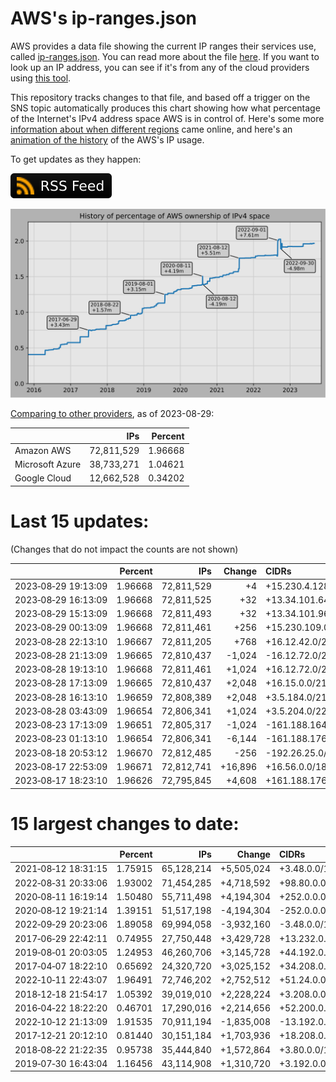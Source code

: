 # AWS's ip-ranges.json

AWS provides a data file showing the current IP ranges their
services use, called [ip-ranges.json](https://ip-ranges.amazonaws.com/ip-ranges.json).
You can read more about the file [here](https://docs.aws.amazon.com/general/latest/gr/aws-ip-ranges.html).
If you want to look up an IP address, you can see if it's from any of the cloud providers using [this tool](https://cloud-ips.s3-us-west-2.amazonaws.com/index.html).

This repository tracks changes to that file, and based off a trigger on the SNS 
topic automatically produces this chart showing how what percentage of the 
Internet's IPv4 address space AWS is in control of.  Here's some 
more [information about when different regions](announces.md) came 
online, and here's an [animation of the history](https://youtu.be/Su25yl7eol8) 
of the AWS's IP usage.

To get updates as they happen:

[![RSS Icon](images/rss_badge.svg)](https://raw.githubusercontent.com/seligman/aws-ip-ranges/master/rss.xml)

![History of AWS](history_count.svg)

[Comparing to other providers](https://github.com/seligman/cloud_sizes), as of 2023-08-29:

| | IPs | Percent |
| --- | ---: | ---: |
| Amazon AWS | 72,811,529 | 1.96668 |
| Microsoft Azure | 38,733,271 | 1.04621 |
| Google Cloud | 12,662,528 | 0.34202 |


# Last 15 updates:

(Changes that do not impact the counts are not shown)

| | Percent | IPs | Change | CIDRs |
| :--- | ---: | ---: | ---: | :--- |
| 2023&#8209;08&#8209;29&nbsp;19:13:09 | 1.96668 | 72,811,529 | +4 | +15.230.4.128/30 |
| 2023&#8209;08&#8209;29&nbsp;16:13:09 | 1.96668 | 72,811,525 | +32 | +13.34.101.64/27 |
| 2023&#8209;08&#8209;29&nbsp;15:13:09 | 1.96668 | 72,811,493 | +32 | +13.34.101.96/27 |
| 2023&#8209;08&#8209;29&nbsp;00:13:09 | 1.96668 | 72,811,461 | +256 | +15.230.109.0/24 |
| 2023&#8209;08&#8209;28&nbsp;22:13:10 | 1.96667 | 72,811,205 | +768 | +16.12.42.0/23,&nbsp;+16.12.44.0/24 |
| 2023&#8209;08&#8209;28&nbsp;21:13:09 | 1.96665 | 72,810,437 | -1,024 | -16.12.72.0/22 |
| 2023&#8209;08&#8209;28&nbsp;19:13:10 | 1.96668 | 72,811,461 | +1,024 | +16.12.72.0/22 |
| 2023&#8209;08&#8209;28&nbsp;17:13:09 | 1.96665 | 72,810,437 | +2,048 | +16.15.0.0/21 |
| 2023&#8209;08&#8209;28&nbsp;16:13:10 | 1.96659 | 72,808,389 | +2,048 | +3.5.184.0/21 |
| 2023&#8209;08&#8209;28&nbsp;03:43:09 | 1.96654 | 72,806,341 | +1,024 | +3.5.204.0/22 |
| 2023&#8209;08&#8209;23&nbsp;17:13:09 | 1.96651 | 72,805,317 | -1,024 | -161.188.164.0/22 |
| 2023&#8209;08&#8209;23&nbsp;01:13:10 | 1.96654 | 72,806,341 | -6,144 | -161.188.176.0/20,&nbsp;-161.188.172.0/22,&nbsp;-161.188.162.0/23,&nbsp;... |
| 2023&#8209;08&#8209;18&nbsp;20:53:12 | 1.96670 | 72,812,485 | -256 | -192.26.25.0/24 |
| 2023&#8209;08&#8209;17&nbsp;22:53:09 | 1.96671 | 72,812,741 | +16,896 | +16.56.0.0/18,&nbsp;+136.18.136.0/23 |
| 2023&#8209;08&#8209;17&nbsp;18:23:10 | 1.96626 | 72,795,845 | +4,608 | +161.188.176.0/20,&nbsp;+161.188.162.0/23 |


# 15 largest changes to date:

| | Percent | IPs | Change | CIDRs |
| :--- | ---: | ---: | ---: | :--- |
| 2021&#8209;08&#8209;12&nbsp;18:31:15 | 1.75915 | 65,128,214 | +5,505,024 | +3.48.0.0/12,&nbsp;+35.96.0.0/12,&nbsp;+3.152.0.0/13,&nbsp;... |
| 2022&#8209;08&#8209;31&nbsp;20:33:06 | 1.93002 | 71,454,285 | +4,718,592 | +98.80.0.0/12,&nbsp;+184.32.0.0/12,&nbsp;+13.184.0.0/13,&nbsp;... |
| 2020&#8209;08&#8209;11&nbsp;16:19:14 | 1.50480 | 55,711,498 | +4,194,304 | +252.0.0.0/10 |
| 2020&#8209;08&#8209;12&nbsp;19:21:14 | 1.39151 | 51,517,198 | -4,194,304 | -252.0.0.0/10 |
| 2022&#8209;09&#8209;29&nbsp;20:23:06 | 1.89058 | 69,994,058 | -3,932,160 | -3.48.0.0/12,&nbsp;-35.96.0.0/12,&nbsp;-3.240.0.0/13,&nbsp;... |
| 2017&#8209;06&#8209;29&nbsp;22:42:11 | 0.74955 | 27,750,448 | +3,429,728 | +13.232.0.0/13,&nbsp;+34.240.0.0/13,&nbsp;+35.168.0.0/13,&nbsp;... |
| 2019&#8209;08&#8209;01&nbsp;20:03:05 | 1.24953 | 46,260,706 | +3,145,728 | +44.192.0.0/10,&nbsp;-3.192.0.0/12 |
| 2017&#8209;04&#8209;07&nbsp;18:22:10 | 0.65692 | 24,320,720 | +3,025,152 | +34.208.0.0/12,&nbsp;+34.224.0.0/12,&nbsp;+13.58.0.0/15,&nbsp;... |
| 2022&#8209;10&#8209;11&nbsp;22:43:07 | 1.96491 | 72,746,202 | +2,752,512 | +51.24.0.0/13,&nbsp;+57.104.0.0/13,&nbsp;+51.20.0.0/14,&nbsp;... |
| 2018&#8209;12&#8209;18&nbsp;21:54:17 | 1.05392 | 39,019,010 | +2,228,224 | +3.208.0.0/12,&nbsp;+3.224.0.0/12,&nbsp;+13.48.0.0/15 |
| 2016&#8209;04&#8209;22&nbsp;18:22:20 | 0.46701 | 17,290,016 | +2,214,656 | +52.200.0.0/13,&nbsp;+52.208.0.0/13,&nbsp;+52.36.0.0/14,&nbsp;... |
| 2022&#8209;10&#8209;12&nbsp;21:13:09 | 1.91535 | 70,911,194 | -1,835,008 | -13.192.0.0/13,&nbsp;-16.28.0.0/14,&nbsp;-40.172.0.0/14,&nbsp;... |
| 2017&#8209;12&#8209;21&nbsp;20:12:10 | 0.81440 | 30,151,184 | +1,703,936 | +18.208.0.0/13,&nbsp;+18.204.0.0/14,&nbsp;+18.224.0.0/14,&nbsp;... |
| 2018&#8209;08&#8209;22&nbsp;21:22:35 | 0.95738 | 35,444,840 | +1,572,864 | +3.80.0.0/12,&nbsp;+3.16.0.0/14,&nbsp;+3.40.0.0/14 |
| 2019&#8209;07&#8209;30&nbsp;16:43:04 | 1.16456 | 43,114,908 | +1,310,720 | +3.192.0.0/12,&nbsp;+15.222.0.0/15,&nbsp;+15.236.0.0/15 |
